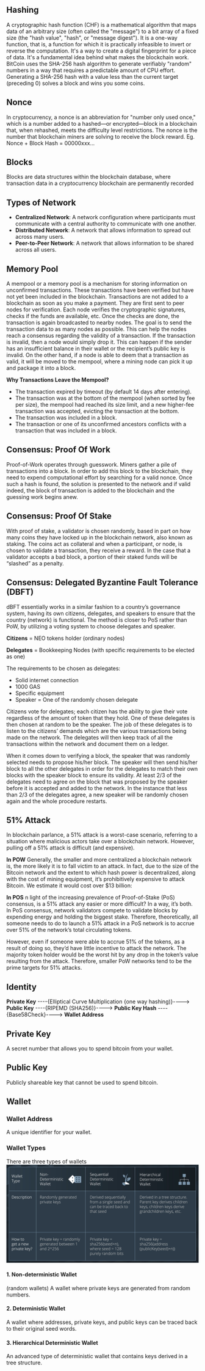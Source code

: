 ## Hashing
A cryptographic hash function (CHF) is a mathematical algorithm that maps data of an arbitrary size (often called the "message") to a bit array of a fixed size (the "hash value", "hash", or "message digest"). It is a one-way function, that is, a function for which it is practically infeasible to invert or reverse the computation.
It's a way to create a digital fingerprint for a piece of data. It's a fundamental idea behind what makes the blockchain work.
BitCoin uses the SHA-256 hash algorithm to generate verifiably "random" numbers in a way that requires a predictable amount of CPU effort. Generating a SHA-256 hash with a value less than the current target (preceding 0) solves a block and wins you some coins.

## Nonce
In cryptocurrency, a nonce is an abbreviation for "number only used once," which is a number added to a hashed—or encrypted—block in a blockchain that, when rehashed, meets the difficulty level restrictions. The nonce is the number that blockchain miners are solving to receive the block reward. Eg. Nonce + Block Hash = 00000xxx...

## Blocks
Blocks are data structures within the blockchain database, where transaction data in a cryptocurrency blockchain are permanently recorded


## Types of Network
* **Centralized Network**: A network configuration where participants must communicate with a central authority to communicate with one another.
* **Distributed Network**: A network that allows information to spread out across many users.
* **Peer-to-Peer Network**: A network that allows information to be shared across all users.


## Memory Pool
A mempool or a memory pool is a mechanism for storing information on unconfirmed transactions. These transactions have been verified but have not yet been included in the blockchain.
Transactions are not added to a blockchain as soon as you make a payment. They are first sent to peer nodes for verification. Each node verifies the cryptographic signatures, checks if the funds are available, etc. Once the checks are done, the transaction is again broadcasted to nearby nodes. The goal is to send the transaction data to as many nodes as possible. This can help the nodes reach a consensus regarding the validity of a transaction.
If the transaction is invalid, then a node would simply drop it. This can happen if the sender has an insufficient balance in their wallet or the recipient’s public key is invalid. On the other hand, if a node is able to deem that a transaction as valid, it will be moved to the mempool, where a mining node can pick it up and package it into a block.

**Why Transactions Leave the Mempool?**
* The transaction expired by timeout (by default 14 days after entering).
* The transaction was at the bottom of the mempool (when sorted by fee per size), the mempool had reached its size limit, and a new higher-fee transaction was accepted, evicting the transaction at the bottom.
* The transaction was included in a block.
* The transaction or one of its unconfirmed ancestors conflicts with a transaction that was included in a block.

## Consensus: Proof Of Work
Proof-of-Work operates through guesswork. Miners gather a pile of transactions into a block. In order to add this block to the blockchain, they need to expend computational effort by searching for a valid nonce. Once such a hash is found, the solution is presented to the network and if valid indeed, the block of transaction is added to the blockchain and the guessing work begins anew.

## Consensus: Proof Of Stake
With proof of stake, a validator is chosen randomly, based in part on how many coins they have locked up in the blockchain network, also known as staking. The coins act as collateral and when a participant, or node, is chosen to validate a transaction, they receive a reward.
In the case that a validator accepts a bad block, a portion of their staked funds will be “slashed” as a penalty.

## Consensus: Delegated Byzantine Fault Tolerance (DBFT)
dBFT essentially works in a similar fashion to a country’s governance system, having its own citizens, delegates, and speakers to ensure that the country (network) is functional. The method is closer to PoS rather than PoW, by utilizing a voting system to choose delegates and speaker.

**Citizens** = NEO tokens holder (ordinary nodes)

**Delegates** = Bookkeeping Nodes (with specific requirements to be elected as one)

The requirements to be chosen as delegates:
* Solid internet connection
* 1000 GAS
* Specific equipment
* Speaker = One of the randomly chosen delegate

Citizens vote for delegates; each citizen has the ability to give their vote regardless of the amount of token that they hold. One of these delegates is then chosen at random to be the speaker. The job of these delegates is to listen to the citizens’ demands which are the various transactions being made on the network. The delegates will then keep track of all the transactions within the network and document them on a ledger.

When it comes down to verifying a block, the speaker that was randomly selected needs to propose his/her block. The speaker will then send his/her block to all the other delegates in order for the delegates to match their own blocks with the speaker block to ensure its validity. At least 2/3 of the delegates need to agree on the block that was proposed by the speaker before it is accepted and added to the network. In the instance that less than 2/3 of the delegates agree, a new speaker will be randomly chosen again and the whole procedure restarts.


## 51% Attack
In blockchain parlance, a 51% attack is a worst-case scenario, referring to a situation where malicious actors take over a blockchain network. However, pulling off a 51% attack is difficult (and expensive).

**In POW**
Generally, the smaller and more centralized a blockchain network is, the more likely it is to fall victim to an attack. In fact, due to the size of the Bitcoin network and the extent to which hash power is decentralized, along with the cost of mining equipment, it’s prohibitively expensive to attack Bitcoin. We estimate it would cost over $13 billion:

**In POS**
n light of the increasing prevalence of Proof-of-Stake (PoS) consensus, is a 51% attack any easier or more difficult? In a way, it’s both. In PoS consensus, network validators compete to validate blocks by expending energy and holding the biggest stake. Therefore, theoretically, all someone needs to do to launch a 51% attack in a PoS network is to accrue over 51% of the network’s total circulating tokens. 

However, even if someone were able to accrue 51% of the tokens, as a result of doing so, they’d have little incentive to attack the network. The majority token holder would be the worst hit by any drop in the token’s value resulting from the attack. Therefore, smaller PoW networks tend to be the prime targets for 51% attacks. 


## Identity
**Private Key** ----{Elliptical Curve Multiplication {one way hashing)}----> **Public Key** ----{RIPEMD (SHA256)}----> **Public Key Hash** ----{Base58Check}----> **Wallet Address**

## Private Key
A secret number that allows you to spend bitcoin from your wallet.

## Public Key
Publicly shareable key that cannot be used to spend bitcoin.

## Wallet
### Wallet Address
A unique identifier for your wallet.

### Wallet Types
There are three types of wallets
![Wallet Types](https://github.com/the-javapocalypse/Blockchain-Developer-NanoDegree/blob/main/Notes/wallet%20types.png?raw=true)

#### 1. Non-deterministic Wallet
(random wallets) A wallet where private keys are generated from random numbers.

#### 2. Deterministic  Wallet
A wallet where addresses, private keys, and public keys can be traced back to their original seed words.

#### 3. Hierarchical Deterministic Wallet
An advanced type of deterministic wallet that contains keys derived in a tree structure.

